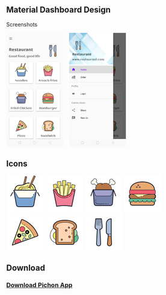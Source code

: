 <h2>Material Dashboard Design</h2>


Screenshots

<img src="screenshots/dashboard.png" height="30%" width="30%"/>  	&nbsp;	&nbsp;<img src="screenshots/sidepanel.png" height="30%" width="30%"/>   

<h2> Icons </h2>

<img src="icons/chinese_noodle_100px.png"> <img src="icons/french_fries_100px.png"> <img src="icons/fried_chicken_100px.png"> <img src="icons/hamburger_100px.png"> <img src="icons/pizza_100px.png"> <img src="icons/sandwich_100px.png"> <img src="icons/restaurant_100px.png"> 


<h2> Download </h2>

<h3> <a href="https://icons8.com/app"> Download Pichon App </a> </h3>
